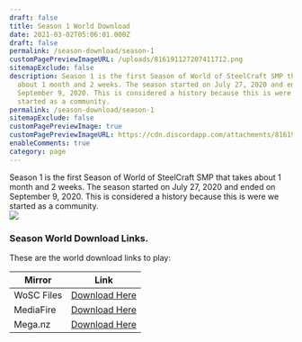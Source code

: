 ```yaml
---
draft: false
title: Season 1 World Download
date: 2021-03-02T05:06:01.000Z
draft: false
permalink: /season-download/season-1
customPagePreviewImageURL: /uploads/816191127207411712.png
sitemapExclude: false
description: Season 1 is the first Season of World of SteelCraft SMP that takes
  about 1 month and 2 weeks. The season started on July 27, 2020 and ended on
  September 9, 2020. This is considered a history because this is were we
  started as a community.
permalink: /season-download/season-1
sitemapExclude: false
customPagePreviewImage: true
customPagePreviewImageURL: https://cdn.discordapp.com/attachments/816191108249157633/816191127207411712/unknown.png
enableComments: true
category: page
---
```

Season 1 is the first Season of World of SteelCraft SMP that takes about 1 month and 2 weeks. The season started on July 27, 2020 and ended on September 9, 2020. This is considered a history because this is were we started as a community.  
![](/uploads/816191127207411712.png)
<div class="padding-post">

### Season World Download Links.
These are the world download links to play:

| Mirror | Link |
|-|-|
| WoSC Files | [Download Here](https://wosc.tk/WoSCSMPS1-GD) | 
| MediaFire | [Download Here](https://wosc.tk/WoSCSMPS1-MF) |
|Mega.nz| [Download Here](https://wosc.tk/WoSCSMPS1-MG)|
</div>